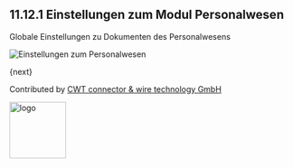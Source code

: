 ## 11.12.1 Einstellungen zum Modul Personalwesen

Globale Einstellungen zu Dokumenten des Personalwesens

<img class="screenshot" alt="Einstellungen zum Personalwesen" src="{{docs_base_url}}/assets/img/human-resources/hr-settings.png">

{next}

Contributed by <A HREF="http://www.cwt-kabel.de">CWT connector & wire technology GmbH</A>

<A HREF="http://www.cwt-kabel.de"><IMG alt="logo" src="http://www.cwt-assembly.com/sites/all/images/logo.png" height=100></A>
